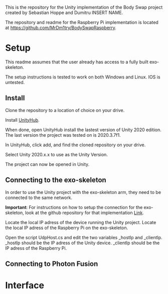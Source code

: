 This is the repository for the Unity implementation of the Body Swap project created by Sebastian Hoppe and Dumitru INSERT NAME.

The repository and readme for the Raspberry Pi implementation is located at https://github.com/MrDm1try/BodySwapRaspberry.

# Setup
This readme assumes that the user already has access to a fully built exo-skeleton.

The setup instructions is tested to work on both Windows and Linux. IOS is untested.

## Install

Clone the repository to a location of choice on your drive.

Install [UnityHub](https://unity.com/unity-hub).

When done, open UnityHub install the lastest version of Unity 2020 edition. The last version the project was tested on is 2020.3.7f1.

In UnityHub, click add, and find the cloned repository on your drive.

Select Unity 2020.x.x to use as the Unity Version.

The project can now be opened in Unity.

## Connecting to the exo-skeleton
In order to use the Unity project with the exo-skeleton arm, they need to be connected to the same network.

**Important**: For instructions on how to setup the connection for the exo-skeleton, look at the github repository for that implementation [Link](https://github.com/MrDm1try/BodySwapRaspberry).

Locate the local IP adress of the device running the Unity project.
Locate the local IP adress of the Raspberry Pi on the exo-skeleton.

Open the script UdpHost.cs and edit the two variables \_hostIp and \_clientIp.
\_hostIp should be the IP adress of the Unity device.
\_clientIp should be the IP adress of the Raspberry Pi.



## Connecting to Photon Fusion

# Interface

